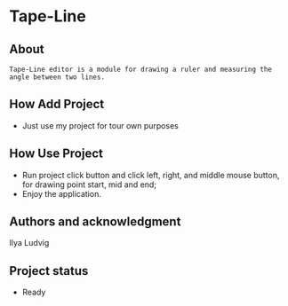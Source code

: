 # Tape-Line

## About
    Tape-Line editor is a module for drawing a ruler and measuring the angle between two lines.

## How Add Project

- Just use my project for tour own purposes

## How Use Project

- Run project click button and click left, right, and middle mouse button, for drawing point start, mid and end;
- Enjoy the application. 

## Authors and acknowledgment
Ilya Ludvig

## Project status
- Ready
